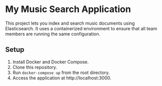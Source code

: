 # My Music Search Application

This project lets you index and search music documents using Elasticsearch. It uses a containerized environment to ensure that all team members are running the same configuration.

## Setup

1. Install Docker and Docker Compose.
2. Clone this repository.
3. Run `docker-compose up` from the root directory.
4. Access the application at http://localhost:3000.
